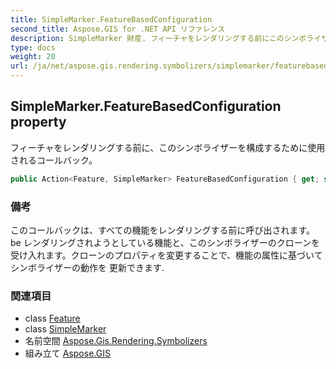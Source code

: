 ```yaml
---
title: SimpleMarker.FeatureBasedConfiguration
second_title: Aspose.GIS for .NET API リファレンス
description: SimpleMarker 財産. フィーチャをレンダリングする前にこのシンボライザーを構成するために使用されるコールバック
type: docs
weight: 20
url: /ja/net/aspose.gis.rendering.symbolizers/simplemarker/featurebasedconfiguration/
---
```

## SimpleMarker.FeatureBasedConfiguration property

フィーチャをレンダリングする前に、このシンボライザーを構成するために使用されるコールバック。

```csharp
public Action<Feature, SimpleMarker> FeatureBasedConfiguration { get; set; }
```

### 備考

このコールバックは、すべての機能をレンダリングする前に呼び出されます。 be レンダリングされようとしている機能と、このシンボライザーのクローンを受け入れます。クローンのプロパティを変更することで、機能の属性に基づいてシンボライザーの動作を 更新できます.

### 関連項目

* class [Feature](../../../aspose.gis/feature/)
* class [SimpleMarker](../)
* 名前空間 [Aspose.Gis.Rendering.Symbolizers](../../simplemarker/)
* 組み立て [Aspose.GIS](../../../)


